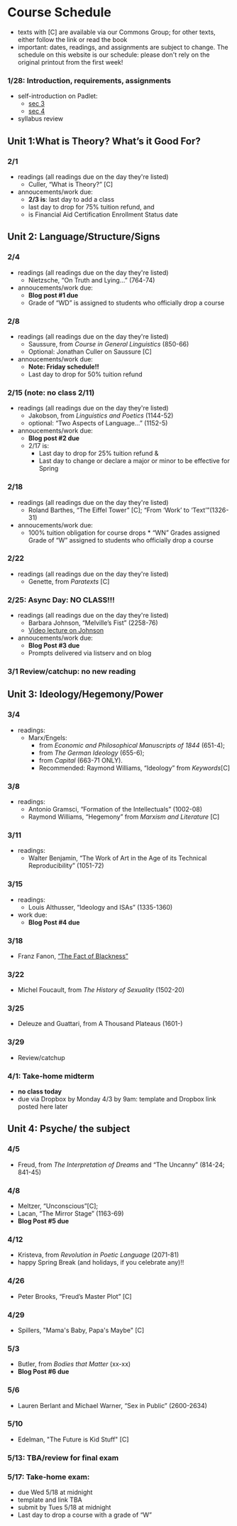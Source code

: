 
# **Course Schedule** 

* texts with [C] are available via our Commons Group; for other texts, either follow the link or read the book
* important: dates, readings, and assignments are subject to change. The schedule on this website is our schedule: please don't rely on the original printout from the first week!


###  1/28: Introduction, requirements, assignments
                                                                                                                                                                                                                                                                                                    
* self-introduction on Padlet:
	* [sec 3](https://huntercollege68.padlet.org/jallred/8bo2wqmozjchn1ru)
	* [sec 4](https://huntercollege68.padlet.org/jallred/vaeyxg4sv91clv8u)      
* syllabus review                                                                                                                                                                        

## Unit 1:What is Theory?  What’s it Good For?   
###                                                                                                                                                                                                                                                                                                                                                                                                                                                                                                 2/1                        
* readings (all readings due on the day they're listed)
	* Culler, “What is Theory?” [C] 
* annoucements/work due:
	* **2/3 is**: last day to add a class
	* last day to drop for 75% tuition refund, and 
	* is Financial Aid Certification Enrollment Status date                                                                                 

## Unit 2: Language/Structure/Signs                                                                                                                                                                                                                                                                                                                 
### 2/4                        
* readings (all readings due on the day they're listed)
	* Nietzsche, “On Truth and Lying…” (764-74)    
* annoucements/work due:
	* **Blog post #1 due**	
	* Grade of “WD” is assigned to students who officially drop a course                                                                                                                             

### 2/8 

* readings (all readings due on the day they're listed)
	* Saussure, from *Course in General Linguistics* (850-66) 
	* Optional: Jonathan Culler on Saussure [C]   
* annoucements/work due:
	* **Note: Friday schedule!!** 
	* Last day to drop for 50% tuition refund                                                                                                                                                                                  

### 2/15 (note: no class 2/11)
* readings (all readings due on the day they're listed)
	* Jakobson, from *Linguistics and Poetics*  (1144-52) 
	* optional: “Two Aspects of Language…” (1152-5)    
* annoucements/work due:
	* **Blog post #2 due**  
	* 2/17 is:   
		* Last day to drop for 25% tuition refund &  
		* Last day to change or declare a major or minor to be effective for Spring        

### 2/18
* readings (all readings due on the day they're listed)
	* Roland Barthes, “The Eiffel Tower” [C]; “From ‘Work’ to ‘Text’”(1326-31)                                  
* annoucements/work due:
	* 100% tuition obligation for course drops	* “WN” Grades assigned Grade of “W” assigned to students who officially drop a course                                                                                                                                                                                                                        

### 2/22
* readings (all readings due on the day they're listed)
	* Genette, from *Paratexts* [C]                                                                                

### 2/25: Async Day: NO CLASS!!!
* readings (all readings due on the day they're listed)
	* Barbara Johnson, “Melville’s Fist” (2258-76)  
	* [Video lecture on Johnson](https://youtu.be/s1FLEs1UyPU)
* annoucements/work due:
	* **Blog Post #3 due**
	* Prompts delivered via listserv and on blog

### 3/1                                                                                                                                                                                                                                                                                           Review/catchup: no new reading                                                                                                                                                                                                                                                                                                                          

## Unit 3: Ideology/Hegemony/Power                                                                                                                                                                                                                                                                                                                  
### 3/4                       
* readings:
	* Marx/Engels: 
		* from *Economic and Philosophical Manuscripts of 1844* (651-4); 
		* from *The German Ideology* (655-6); 
		* from *Capital* (663-71 ONLY). 
		* Recommended: Raymond Williams, “Ideology” from *Keywords*[C]                                                                                                                                                                                                        

		
### 3/8
* readings:
	* Antonio Gramsci, “Formation of the Intellectuals” (1002-08) 
	* Raymond Williams, “Hegemony” from *Marxism and Literature* [C]

### 3/11                      
* readings:
	* Walter Benjamin, “The Work of Art in the Age of its Technical Reproducibility” (1051-72)

### 3/15                  
* readings:
	* Louis Althusser, “Ideology and ISAs” (1335-1360)   
* work due:
	* **Blog Post #4 due** 
	
### 3/18
* Franz Fanon, [“The Fact of Blackness”](http://blogs.umass.edu/afroam391g-shabazz/files/2010/02/Frantz-Fanon.pdf)    [](https://blogs.stockton.edu/postcolonialstudies/a_dream_deferred/the-fact-of-blackness/)                                                                                                                             

### 3/22
* Michel Foucault, from *The History of Sexuality* (1502-20)                                                                                                                                                                                                                                                                                 

### 3/25
* Deleuze and Guattari, from A Thousand Plateaus (1601-)                                                                                                                                                                                                                                                     

### 3/29
* Review/catchup                                                                                                                                                                                                                                                                                                                             

### 4/1: Take-home midterm 
* **no class today**
* due via Dropbox by Monday 4/3 by 9am: template and Dropbox link posted here later

## Unit 4: Psyche/ the subject
### 4/5
* Freud, from *The Interpretation of Dreams* and “The Uncanny” (814-24; 841-45)                                                                                                                                                                                                                                                                

### 4/8
* Meltzer, “Unconscious”[C]; 
* Lacan, “The Mirror Stage” (1163-69)                                     
* **Blog Post #5 due**

### 4/12
* Kristeva, from *Revolution in Poetic Language* (2071-81)
* happy Spring Break (and holidays, if you celebrate any)!!                                                                                                                                                                                                                                                                                   

### 4/26
* Peter Brooks, “Freud’s Master Plot” [C]                                                                                                                                                                                                                                                                                                    

### 4/29
* Spillers, "Mama's Baby, Papa's Maybe" [C]

### 5/3
* Butler, from *Bodies that Matter* (xx-xx)
* **Blog Post #6 due**

### 5/6
* Lauren Berlant and Michael Warner, “Sex in Public” (2600-2634)

### 5/10
* Edelman, "The Future is Kid Stuff" [C]

### 5/13: TBA/review for final exam
### 5/17: Take-home exam: 
* due Wed 5/18 at midnight
* template and link TBA
* submit by Tues 5/18 at midnight
* Last day to drop a course with a grade of “W”
